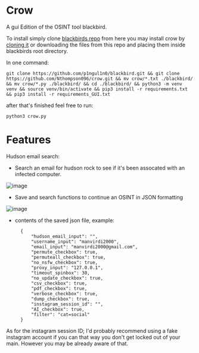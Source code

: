 # Crow
A gui Edition of the OSINT tool blackbird.

To install simply clone [blackbirds repo](https://github.com/p1ngul1n0/blackbird.git) from here you may install crow by [cloning it](https://github.com/airborne-commando/crow) or downloading the files from this repo and placing them inside blackbirds root directory.

In one command:

    git clone https://github.com/p1ngul1n0/blackbird.git && git clone https://github.com/Nthompson096/crow.git && mv crow/*.txt ./blackbird/ && mv crow/*.py ./blackbird/ && cd ./blackbird/ && python3 -m venv venv && source venv/bin/activate && pip3 install -r requirements.txt && pip3 install -r requirements_GUI.txt

after that's finished feel free to run:

    python3 crow.py

# Features

Hudson email search:
* Search an email for hudson rock to see if it's been assocated with an infected computer.

![image](https://github.com/user-attachments/assets/9685a7a4-50b1-4032-8e0c-67cb2ef3631b)

* Save and search functions to continue an OSINT in JSON formatting

![image](https://github.com/user-attachments/assets/25551407-b006-439d-8d7a-c586f1740986)

* contents of the saved json file, example:

        {
            "hudson_email_input": "",
            "username_input": "manvirdi2000",
            "email_input": "manvirdi2000@gmail.com",
            "permute_checkbox": true,
            "permuteall_checkbox": true,
            "no_nsfw_checkbox": true,
            "proxy_input": "127.0.0.1",
            "timeout_spinbox": 30,
            "no_update_checkbox": true,
            "csv_checkbox": true,
            "pdf_checkbox": true,
            "verbose_checkbox": true,
            "dump_checkbox": true,
            "instagram_session_id": "",
            "AI_checkbox": true,
            "filter": "cat=social"
        }

As for the instagram session ID; I'd probably recommend using a fake instagram account if you can that way you don't get locked out of your main. However you may be already aware of that.
